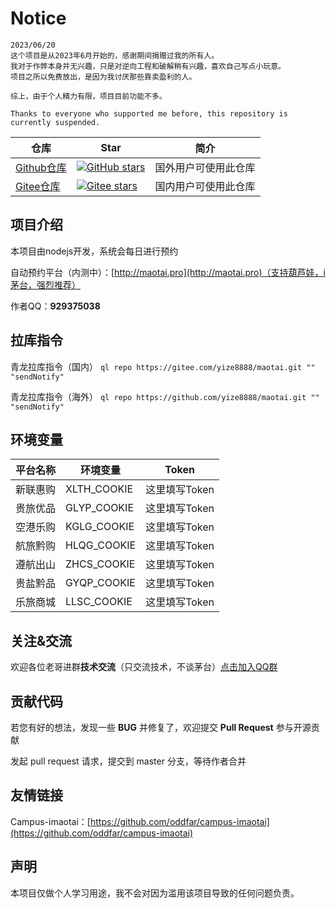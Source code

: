 # Notice

```
2023/06/20
这个项目是从2023年6月开始的，感谢期间捐赠过我的所有人。
我对于作弊本身并无兴趣，只是对逆向工程和破解稍有兴趣，喜欢自己写点小玩意。
项目之所以免费放出，是因为我讨厌那些靠卖盈利的人。

综上，由于个人精力有限，项目目前功能不多。

Thanks to everyone who supported me before, this repository is currently suspended.
```

| 仓库                                                 | Star                                                                                                                                 | 简介         |
|----------------------------------------------------|---------------------------------------------------------------------------------------------------------------------------------------------|------------|
| [Github仓库](https://github.com/yize8888/maotai.git) | [![GitHub stars](https://img.shields.io/github/stars/yize8888/maotai.svg?style=social&label=Stars)](https://github.com/yize8888/maotai.git) | 国外用户可使用此仓库 |
| [Gitee仓库](https://gitee.com/yize8888/maotai.git)   | [![Gitee stars](https://gitee.com/yize8888/maotai/badge/star.svg?theme=white)](https://gitee.com/yize8888/maotai.git)                       | 国内用户可使用此仓库 |                                   | 葫芦娃小程序自动预约 |


## 项目介绍

本项目由nodejs开发，系统会每日进行预约

自动预约平台（内测中）：[http://maotai.pro](http://maotai.pro)（支持葫芦娃，i茅台，强烈推荐）

作者QQ：**929375038**

## 拉库指令

青龙拉库指令（国内） `ql repo https://gitee.com/yize8888/maotai.git "" "sendNotify"`

青龙拉库指令（海外） `ql repo https://github.com/yize8888/maotai.git "" "sendNotify"`

## 环境变量

| 平台名称 | 环境变量 | Token |
|--------|-------------|-------------|
| 新联惠购 | XLTH_COOKIE | 这里填写Token |
| 贵旅优品 | GLYP_COOKIE | 这里填写Token |
| 空港乐购 | KGLG_COOKIE | 这里填写Token |
| 航旅黔购 | HLQG_COOKIE | 这里填写Token |
| 遵航出山 | ZHCS_COOKIE | 这里填写Token |
| 贵盐黔品 | GYQP_COOKIE | 这里填写Token |
| 乐旅商城 | LLSC_COOKIE | 这里填写Token |

## 关注&交流

欢迎各位老哥进群**技术交流**（只交流技术，不谈茅台）[点击加入QQ群](http://qm.qq.com/cgi-bin/qm/qr?_wv=1027&k=ksOXP4yepTlsqTzYADYPplDTHmEe6d05&authKey=xuh%2F%2BMHo%2BfO5xi1bCOjAeNoTLE4zBQWxXoEX84%2FRaShGpVxxZDV8nK0o3BM2Gum4&noverify=0&group_code=675608101)

## 贡献代码

若您有好的想法，发现一些 **BUG** 并修复了，欢迎提交 **Pull Request** 参与开源贡献

发起 pull request 请求，提交到 master 分支，等待作者合并

## 友情链接

Campus-imaotai：[https://github.com/oddfar/campus-imaotai](https://github.com/oddfar/campus-imaotai)

## 声明
本项目仅做个人学习用途，我不会对因为滥用该项目导致的任何问题负责。
